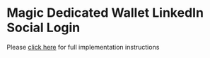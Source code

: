 # Magic Dedicated Wallet LinkedIn Social Login

Please [click here](https://magic.link/docs/authentication/features/social-logins/social-providers/linkedin) for full implementation instructions
